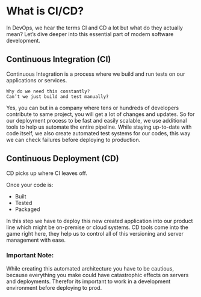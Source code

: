 # What is CI/CD?

In DevOps, we hear the terms CI and CD a lot but what do they actually mean? Let’s dive deeper into this essential part of modern software development.

## Continuous Integration (CI)

Continuous Integration is a process where we build and run tests on our applications or services. 

    Why do we need this constantly? 
    Can’t we just build and test manually?

Yes, you can but in a company where tens or hundreds of developers contribute to same project, you will get a lot of changes and updates. So for our deployment process to be fast and easily scalable, we use additional tools to help us automate the entire pipeline. While staying up-to-date with code itself, we also create automated test systems for our codes, this way we can check failures before deploying to production. 

## Continuous Deployment (CD)

CD picks up where CI leaves off.

Once your code is:

- Built
- Tested
- Packaged

In this step we have to deploy this new created application into our product line which might be on-premise or cloud systems. CD tools come into the game right here, they help us to control all of this versioning and server management with ease. 



### Important Note:

While creating this automated architecture you have to be cautious, because everything you make could have catastrophic effects on servers and deployments. Therefor its important to work in a development environment before deploying to prod.

